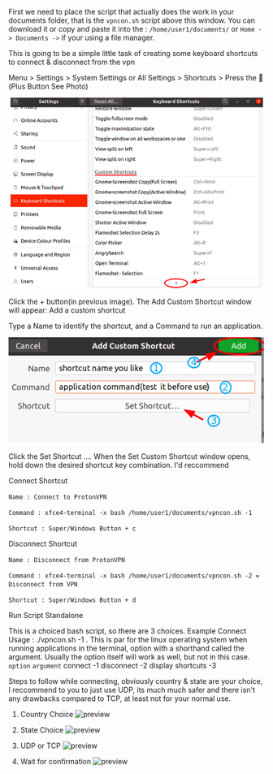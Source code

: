 First we need to place the script that actually does the work in your documents folder, that is the ```vpncon.sh``` script above this window.  You can download it or copy and paste it into the : ```/home/user1/documents/``` or ```Home -> Documents ->``` if your using a file manager.


This is going to be a simple little task of creating some keyboard shortcuts to connect & disconnect from the vpn

Menu > Settings > System Settings or All Settings > Shortcuts > Press the  (Plus Button See Photo)


![preview](img/create_shortcut.png)


Click the + button(in previous image). The Add Custom Shortcut window will appear:
Add a custom shortcut

Type a Name to identify the shortcut, and a Command to run an application.

![preview](img/shortcut_create.png)

Click the Set Shortcut .... When the Set Custom Shortcut window opens, hold down the desired shortcut key combination.
I'd reccommend  

Connect Shortcut

```Name : Connect to ProtonVPN```

```Command : xfce4-terminal -x bash /home/user1/documents/vpncon.sh -1``` 

```Shortcut : Super/Windows Button + c```

Disconnect Shortcut

```Name : Disconnect from ProtonVPN```

```Command : xfce4-terminal -x bash /home/user1/documents/vpncon.sh -2 = Disconnect from VPN```

```Shortcut : Super/Windows Button + d```

Run Script Standalone 

This is a choiced bash script, so there are 3 choices. Example Connect Usage : ./vpncon.sh -1  . This is 
par for the linux operating system when running applications in the terminal, option with a shorthand called
the argument.  Usually the option itself will work as well, but not in this case.
```option```    ```argument```
  connect             -1 
  disconnect          -2 
  display shortcuts   -3
  
  Steps to follow while connecting, obviously country & state are your choice, I reccommend to you to just use UDP, its much much safer and there isn't any drawbacks compared to TCP, at least not for your normal use.
  
1. Country Choice 
![preview](img/proton1.png)
  
2. State Choice
![preview](img/proton2.png)

3. UDP or TCP
![preview](img/proton3.png)

4. Wait for confirmation
![preview](img/proton4)
